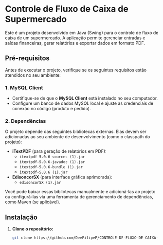 # Controle de Fluxo de Caixa de Supermercado

Este é um projeto desenvolvido em Java (Swing) para o controle de fluxo de caixa de um supermercado. A aplicação permite gerenciar entradas e saídas financeiras, gerar relatórios e exportar dados em formato PDF.

## Pré-requisitos

Antes de executar o projeto, verifique se os seguintes requisitos estão atendidos no seu ambiente:

### 1. MySQL Client
- Certifique-se de que o **MySQL Client** está instalado no seu computador.
- Configure um banco de dados MySQL local e ajuste as credenciais de conexão no código (produto e pedido).

### 2. Dependências
O projeto depende das seguintes bibliotecas externas. Elas devem ser adicionadas ao seu ambiente de desenvolvimento (como o classpath do projeto):

- **iTextPDF** (para geração de relatórios em PDF):
  - `itextpdf-5.0.6-sources (1).jar`
  - `itextpdf-5.0.6-javadoc (1).jar`
  - `itextpdf-5.0.6-bundle (1).jar`
  - `itextpdf-5.0.6 (1).jar`
- **EdisoncorSX** (para interface gráfica aprimorada):
  - `edisoncorSX (1).jar`

Você pode baixar essas bibliotecas manualmente e adicioná-las ao projeto ou configurá-las via uma ferramenta de gerenciamento de dependências, como Maven (se aplicável).

## Instalação

1. **Clone o repositório:**
   ```bash
   git clone https://github.com/DevFilipeF/CONTROLE-DE-FLUXO-DE-CAIXA-DE-SUPERMERCADO.git
